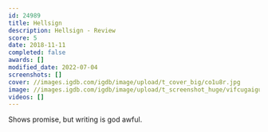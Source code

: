 ```yaml
---
id: 24989
title: Hellsign
description: Hellsign - Review
score: 5
date: 2018-11-11
completed: false
awards: []
modified_date: 2022-07-04
screenshots: []
cover: //images.igdb.com/igdb/image/upload/t_cover_big/co1u8r.jpg
image: //images.igdb.com/igdb/image/upload/t_screenshot_huge/vifcugaigutqevhcpxw5.jpg
videos: []
---
```

Shows promise, but writing is god awful.
